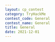```yaml
---
layout: cp_contest
category: TryHackMe
contest_code: General
contest_name: General
title: General
date: 2021-12-01
---
```

